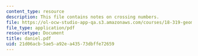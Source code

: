 ```yaml
---
content_type: resource
description: This file contains notes on crossing numbers.
file: https://ol-ocw-studio-app-qa.s3.amazonaws.com/courses/18-319-geometric-combinatorics-fall-2005/21d06acb5ae5a92ea43573dbffe72659_daniel.pdf
file_type: application/pdf
resourcetype: Document
title: daniel.pdf
uid: 21d06acb-5ae5-a92e-a435-73dbffe72659
---
```

